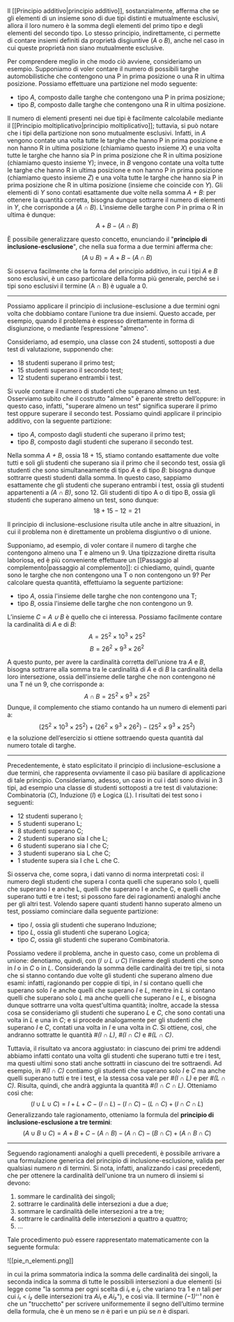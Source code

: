 Il [[Principio additivo|principio additivo]], sostanzialmente, afferma che se gli elementi di un insieme sono di due tipi distinti e mutualmente esclusivi, allora il loro numero è la somma degli elementi del primo tipo e degli elementi del secondo tipo. Lo stesso principio, indirettamente, ci permette di contare insiemi definiti da proprietà disgiuntive (*A* o *B*), anche nel caso in cui queste proprietà non siano mutualmente esclusive.

Per comprendere meglio in che modo ciò avviene, consideriamo un esempio. Supponiamo di voler contare il numero di possibili targhe automobilistiche che contengono una P in prima posizione o una R in ultima posizione. Possiamo effettuare una partizione nel modo seguente:
- tipo *A*, composto dalle targhe che contengono una P in prima posizione;
- tipo *B*, composto dalle targhe che contengono una R in ultima posizione.

Il numero di elementi presenti nei due tipi è facilmente calcolabile mediante il [[Principio moltiplicativo|principio moltiplicativo]]; tuttavia, si può notare che i tipi della partizione non sono mutualmente esclusivi. Infatti, in *A* vengono contate una volta tutte le targhe che hanno P in prima posizione e non hanno R in ultima posizione (chiamiamo questo insieme *X*) e una volta tutte le targhe che hanno sia P in prima posizione che R in ultima posizione (chiamiamo questo insieme Y); invece, in *B* vengono contate una volta tutte le targhe che hanno R in ultima posizione e non hanno P in prima posizione (chiamiamo questo insieme *Z*) e una volta tutte
le targhe che hanno sia P in prima posizione che R in ultima posizione (insieme che coincide con *Y*). Gli elementi di *Y* sono contati esattamente due volte nella somma *A + B*: per ottenere la quantità corretta, bisogna dunque sottrarre il numero di elementi in *Y*, che corrisponde a (*A ∩ B*). L’insieme delle targhe con P in prima o R in ultima è dunque:
$$A + B − (A ∩ B)$$

È possibile generalizzare questo concetto, enunciando il "**principio di inclusione-esclusione**", che nella sua forma a due termini afferma che:
$$(A ∪ B) = A + B − (A ∩ B)$$

Si osserva facilmente che la forma del principio additivo, in cui i tipi *A* e *B* sono esclusivi, è un caso particolare della forma più generale, perché se i tipi sono esclusivi il termine (A ∩ B) è uguale a 0.
___
Possiamo applicare il principio di inclusione-esclusione a due termini ogni volta che dobbiamo contare l’unione tra due insiemi. Questo accade, per esempio, quando il problema è espresso direttamente in forma di disgiunzione, o mediante l’espressione "almeno".

Consideriamo, ad esempio, una classe con 24 studenti, sottoposti a due test di valutazione, supponendo che:
- 18 studenti superano il primo test;
- 15 studenti superano il secondo test;
- 12 studenti superano entrambi i test.

Si vuole contare il numero di studenti che superano almeno un test. Osserviamo subito che il costrutto "almeno" è parente stretto dell’oppure: in questo caso, infatti, "superare almeno un test" significa superare il primo test oppure superare il secondo test. Possiamo quindi applicare il principio additivo, con la seguente partizione:
- tipo *A*, composto dagli studenti che superano il primo test;
- tipo *B*, composto dagli studenti che superano il secondo test.

Nella somma *A + B*, ossia 18 + 15, stiamo contando esattamente due volte tutti e soli gli studenti che superano sia il primo che il secondo test, ossia gli studenti che sono simultaneamente di tipo *A* e di tipo *B*: bisogna dunque sottrarre questi studenti dalla somma. In questo caso, sappiamo esattamente che gli studenti che superano entrambi i test, ossia gli studenti appartenenti a *(A ∩ B)*, sono 12. Gli studenti di tipo A o di tipo B, ossia gli studenti che superano almeno un test, sono dunque:
$$18 + 15 − 12 = 21$$

Il principio di inclusione-esclusione risulta utile anche in altre situazioni, in cui il problema non è direttamente un problema disgiuntivo o di unione.

Supponiamo, ad esempio, di voler contare il numero di targhe che contengono almeno una T e almeno un 9. Una tipizzazione diretta risulta laboriosa, ed è più conveniente effettuare un [[Passaggio al complemento|passaggio al complemento]]: ci chiediamo, quindi, quante sono le targhe che non contengono una T o non contengono un 9? Per calcolare questa quantità, effettuiamo la seguente partizione:
- tipo *A*, ossia l'insieme delle targhe che non contengono una T;
- tipo *B*, ossia l'insieme delle targhe che non contengono un 9.

L’insieme *C* = *A ∪ B* è quello che ci interessa. Possiamo facilmente contare la cardinalità di *A* e di *B*:
$$A = 25^2 × 10^3 × 25^2$$
$$B= 26^2 × 9^3 × 26^2$$

A questo punto, per avere la cardinalità corretta dell’unione tra *A* e *B*, bisogna sottrarre alla somma tra le cardinalità di *A* e di *B* la cardinalità della loro intersezione, ossia dell'insieme delle targhe che non contengono né una T né un 9, che corrisponde a:
$$A ∩ B = 25^2 × 9^3 × 25^2$$
Dunque, il complemento che stiamo contando ha un numero di elementi pari a:
$$(25^2 × 10^3 × 25^2) + (26^2 × 9^3 × 26^2) − (25^2 × 9^3 × 25^2)$$
e la soluzione dell’esercizio si ottiene sottraendo questa quantità dal numero totale di targhe.
___
Precedentemente, è stato esplicitato il principio di inclusione-esclusione a due termini, che rappresenta ovviamente il caso più basilare di applicazione di tale principio. Consideriamo, adesso, un caso in cui i dati sono divisi in 3 tipi, ad esempio una classe di studenti sottoposti a tre test di valutazione: Combinatoria (*C*), Induzione (*I*) e Logica (*L*). I risultati dei test sono i seguenti:
- 12 studenti superano I;
- 5 studenti superano L;
- 8 studenti superano C;
- 2 studenti superano sia I che L;
- 6 studenti superano sia I che C;
- 3 studenti superano sia L che C;
- 1 studente supera sia I che L che C.

Si osserva che, come sopra, i dati vanno di norma interpretati così: il numero degli studenti che supera I conta quelli che superano solo I, quelli che superano I e anche L, quelli che superano I e anche C, e quelli che superano tutti e tre i test; si possono fare dei ragionamenti analoghi anche per gli altri test. Volendo sapere quanti studenti hanno superato almeno un test, possiamo cominciare dalla seguente partizione:
- tipo *I*, ossia gli studenti che superano Induzione;
- tipo *L*, ossia gli studenti che superano Logica;
- tipo *C*, ossia gli studenti che superano Combinatoria.

Possiamo vedere il problema, anche in questo caso, come un problema di unione: denotiamo, quindi, con (*I ∪ L ∪ C*) l’insieme degli studenti che sono in *I* o in *C* o in *L*. Considerando la somma delle cardinalità dei tre tipi, si nota che si stanno contando due volte gli studenti che superano almeno due esami: infatti, ragionando per coppie di tipi, in *I* si contano quelli che superano solo *I* e anche quelli che superano *I* e *L*, mentre in *L* si contano quelli che superano
solo *L* ma anche quelli che superano *I* e *L*, e bisogna dunque sottrarre una volta quest'ultima quantità; inoltre, accade la stessa cosa se consideriamo gli studenti che superano *L* e *C*, che sono contati una volta in *L* e una in *C*; e si procede analogamente per gli studenti che superano *I* e *C*, contati una volta in *I* e una volta in *C*. Si ottiene, così, che andranno sottratte le quantità *#(I ∩ L)*, *#(I ∩ C)* e *#(L ∩ C)*.

Tuttavia, il risultato va ancora aggiustato: in ciascuno dei primi tre addendi abbiamo infatti contato una volta gli studenti che superano tutti e tre i test, ma questi ultimi sono stati anche sottratti in ciascuno dei tre sottraendi. Ad esempio, in *#(I ∩ C)* contiamo gli studenti che superano solo *I* e *C* ma anche quelli superano tutti e tre i test, e la stessa cosa vale per *#(I ∩ L)* e per *#(L ∩ C)*. Risulta, quindi, che andrà aggiunta la quantità *#(I ∩ C ∩ L)*. Otteniamo così che:
$$(I ∪ L ∪ C) = I + L + C − (I ∩ L) − (I ∩ C) − (L ∩ C) + (I ∩ C ∩ L)$$
Generalizzando tale ragionamento, otteniamo la formula del **principio di inclusione-esclusione a tre termini**:
$$(A ∪ B ∪ C) = A + B + C − (A ∩ B) − (A ∩ C) − (B ∩ C) + (A ∩ B ∩ C)$$
___
Seguendo ragionamenti analoghi a quelli precedenti, è possibile arrivare a una formulazione generica del principio di inclusione-esclusione, valida per qualsiasi numero *n* di termini. Si nota, infatti, analizzando i casi precedenti, che per ottenere la cardinalità dell'unione tra un numero di insiemi si devono:
1. sommare le cardinalità dei singoli;
2. sottrarre le cardinalità delle intersezioni a due a due;
3. sommare le cardinalità delle intersezioni a tre a tre;
4. sottrarre le cardinalità delle intersezioni a quattro a quattro;
5. ...

Tale procedimento può essere rappresentato matematicamente con la seguente formula:

![[pie_n_elementi.png]]

in cui la prima sommatoria indica la somma delle cardinalità dei singoli, la seconda indica la somma di tutte le possibili intersezioni a due elementi (si legge come "la somma per ogni scelta di *i₁* e *i₂* che variano tra 1 e *n* tali per cui *i₁* < *i₂* delle intersezioni tra *Ai₁* e *Ai₂*"), e così via. Il termine *(−1)ⁱ⁻¹* non è che un
"trucchetto" per scrivere uniformemente il segno dell’ultimo termine della formula, che è un meno se *n* è pari e un più se *n* è dispari.